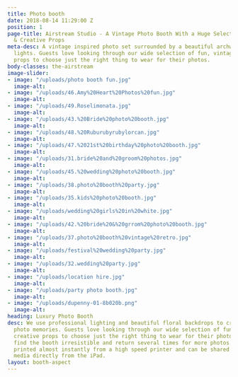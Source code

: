 ```yaml
---
title: Photo booth
date: 2018-08-14 11:29:00 Z
position: 1
page-title: Airstream Studio - A Vintage Photo Booth With a Huge Selection Of Vintage
  & Creative Props
meta-desc: A vintage inspired photo set surrounded by a beautiful archway of fairground
  lights. Guests love looking through our wide selection of fun, vintage and creative
  props to choose just the right thing to wear for their photos.
body-classes: the-airstream
image-slider:
- image: "/uploads/photo booth fun.jpg"
  image-alt: 
- image: "/uploads/46.Amy%20Heart%20Photos%20fun.jpg"
  image-alt: 
- image: "/uploads/49.Roselimonata.jpg"
  image-alt: 
- image: "/uploads/43.%20Bride%20photo%20booth.jpg"
  image-alt: 
- image: "/uploads/48.%20Ruburubyrubylorcan.jpg"
  image-alt: 
- image: "/uploads/47.%2021st%20birthday%20photo%20booth.jpg"
  image-alt: 
- image: "/uploads/31.bride%20and%20groom%20photos.jpg"
  image-alt: 
- image: "/uploads/45.%20wedding%20photo%20booth.jpg"
  image-alt: 
- image: "/uploads/38.photo%20booth%20party.jpg"
  image-alt: 
- image: "/uploads/35.kids%20photo%20booth.jpg"
  image-alt: 
- image: "/uploads/wedding%20girls%20in%20white.jpg"
  image-alt: 
- image: "/uploads/42.%20bride%20&%20grrom%20photo%20booth.jpg"
  image-alt: 
- image: "/uploads/37.photo%20booth%20vintage%20retro.jpg"
  image-alt: 
- image: "/uploads/festival%20wedding%20party.jpg"
  image-alt: 
- image: "/uploads/32.wedding%20party.jpg"
  image-alt: 
- image: "/uploads/location hire.jpg"
  image-alt: 
- image: "/uploads/party photo booth.jpg"
  image-alt: 
- image: "/uploads/dupenny-01-8b020b.png"
  image-alt: 
heading: Luxury Photo Booth
desc: We use professional lighting and beautiful floral backdrops to create stunning
  photo memories. Guests love looking through our wide selection of fun, vintage and
  creative props to choose just the right thing to wear for their photos. Many people
  find the booth irresistible and return several times for more photos. Pictures are
  printed almost instantly from a high speed printer and can be shared with social
  media directly from the iPad.
layout: booth-aspect
---
```


